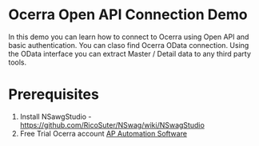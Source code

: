 # Ocerra Open API Connection Demo
In this demo you can learn how to connect to Ocerra using Open API and basic authentication. You can claso find Ocerra OData connection. 
Using the OData interface you can extract Master / Detail data to any third party tools. 

# Prerequisites
1)	Install NSawgStudio - https://github.com/RicoSuter/NSwag/wiki/NSwagStudio 
2)	Free Trial Ocerra account [AP Automation Software](https://www.ocerra.com/start-free-trial) 

